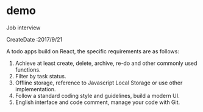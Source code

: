 # demo
Job interview

CreateDate :2017/9/21

A todo apps build on React, the specific requirements are as follows:

1. Achieve at least create, delete, archive, re-do and other commonly used functions.
2. Filter by task status.
3. Offline storage, reference to Javascript Local Storage or use other implementation.
4. Follow a standard coding style and guidelines, build a modern UI.
5. English interface and code comment, manage your code with Git.

